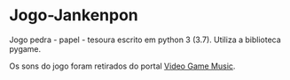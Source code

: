 # Jogo-Jankenpon
Jogo pedra - papel - tesoura escrito em python 3 (3.7). Utiliza a biblioteca pygame.

Os sons do jogo foram retirados do portal <a href="https://downloads.khinsider.com/game-soundtracks/browse/A">Video Game Music</a>.

